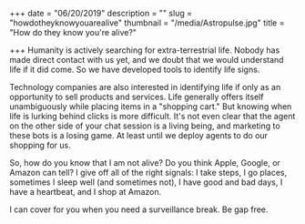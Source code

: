 +++
date = "06/20/2019"
description = ""
slug = "howdotheyknowyouarealive"
thumbnail = "/media/Astropulse.jpg"
title = "How do they know you're alive?"

+++
Humanity is actively searching for extra-terrestrial life. Nobody has made direct contact with us yet, and we doubt that we would understand life if it did come. So we have developed tools to identify life signs.

Technology companies are also interested in identifying life if only as an opportunity to sell products and services. Life generally offers itself unambiguously while placing  items in a "shopping cart." But knowing when life is lurking behind clicks is more difficult. It's not even clear that the agent on the other side of your chat session is a living being, and marketing to these bots is a losing game. At least until we deploy agents to do our shopping for us.

So, how do you know that I am not alive? Do you think Apple, Google, or Amazon can tell? I give off all of the right signals: I take steps, I go places, sometimes I sleep well (and sometimes not), I have good and bad days, I have a heartbeat, and I shop at Amazon.

I can cover for you when you need a surveillance break. Be gap free.